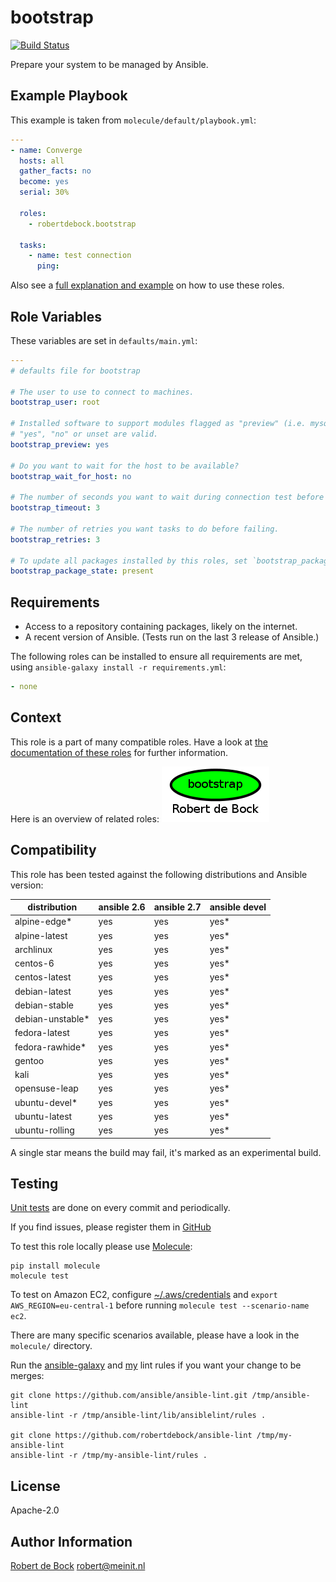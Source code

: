 bootstrap
=========

[![Build Status](https://travis-ci.org/robertdebock/ansible-role-bootstrap.svg?branch=master)](https://travis-ci.org/robertdebock/ansible-role-bootstrap)

Prepare your system to be managed by Ansible.

Example Playbook
----------------

This example is taken from `molecule/default/playbook.yml`:
```yaml
---
- name: Converge
  hosts: all
  gather_facts: no
  become: yes
  serial: 30%

  roles:
    - robertdebock.bootstrap

  tasks:
    - name: test connection
      ping:

```

Also see a [full explanation and example](https://robertdebock.nl/how-to-use-these-roles.html) on how to use these roles.

Role Variables
--------------

These variables are set in `defaults/main.yml`:
```yaml
---
# defaults file for bootstrap

# The user to use to connect to machines.
bootstrap_user: root

# Installed software to support modules flagged as "preview" (i.e. mysql_db).
# "yes", "no" or unset are valid.
bootstrap_preview: yes

# Do you want to wait for the host to be available?
bootstrap_wait_for_host: no

# The number of seconds you want to wait during connection test before failing.
bootstrap_timeout: 3

# The number of retries you want tasks to do before failing.
bootstrap_retries: 3

# To update all packages installed by this roles, set `bootstrap_package_state` to `latest`.
bootstrap_package_state: present

```

Requirements
------------

- Access to a repository containing packages, likely on the internet.
- A recent version of Ansible. (Tests run on the last 3 release of Ansible.)

The following roles can be installed to ensure all requirements are met, using `ansible-galaxy install -r requirements.yml`:

```yaml
- none
```

Context
-------

This role is a part of many compatible roles. Have a look at [the documentation of these roles](https://robertdebock.nl/) for further information.

Here is an overview of related roles:
![dependencies](https://raw.githubusercontent.com/robertdebock/drawings/artifacts/bootstrap.png "Dependency")


Compatibility
-------------

This role has been tested against the following distributions and Ansible version:

|distribution|ansible 2.6|ansible 2.7|ansible devel|
|------------|-----------|-----------|-------------|
|alpine-edge*|yes|yes|yes*|
|alpine-latest|yes|yes|yes*|
|archlinux|yes|yes|yes*|
|centos-6|yes|yes|yes*|
|centos-latest|yes|yes|yes*|
|debian-latest|yes|yes|yes*|
|debian-stable|yes|yes|yes*|
|debian-unstable*|yes|yes|yes*|
|fedora-latest|yes|yes|yes*|
|fedora-rawhide*|yes|yes|yes*|
|gentoo|yes|yes|yes*|
|kali|yes|yes|yes*|
|opensuse-leap|yes|yes|yes*|
|ubuntu-devel*|yes|yes|yes*|
|ubuntu-latest|yes|yes|yes*|
|ubuntu-rolling|yes|yes|yes*|

A single star means the build may fail, it's marked as an experimental build.

Testing
-------

[Unit tests](https://travis-ci.org/robertdebock/ansible-role-bootstrap) are done on every commit and periodically.

If you find issues, please register them in [GitHub](https://github.com/robertdebock/ansible-role-bootstrap/issues)

To test this role locally please use [Molecule](https://github.com/metacloud/molecule):
```
pip install molecule
molecule test
```

To test on Amazon EC2, configure [~/.aws/credentials](https://docs.aws.amazon.com/sdk-for-java/v1/developer-guide/credentials.html) and `export AWS_REGION=eu-central-1` before running `molecule test --scenario-name ec2`.

There are many specific scenarios available, please have a look in the `molecule/` directory.

Run the [ansible-galaxy](https://github.com/ansible/galaxy-lint-rules) and [my](https://github.com/robertdebock/ansible-lint-rules) lint rules if you want your change to be merges:

```shell
git clone https://github.com/ansible/ansible-lint.git /tmp/ansible-lint
ansible-lint -r /tmp/ansible-lint/lib/ansiblelint/rules .

git clone https://github.com/robertdebock/ansible-lint /tmp/my-ansible-lint
ansible-lint -r /tmp/my-ansible-lint/rules .
```

License
-------

Apache-2.0


Author Information
------------------

[Robert de Bock](https://robertdebock.nl/) <robert@meinit.nl>
